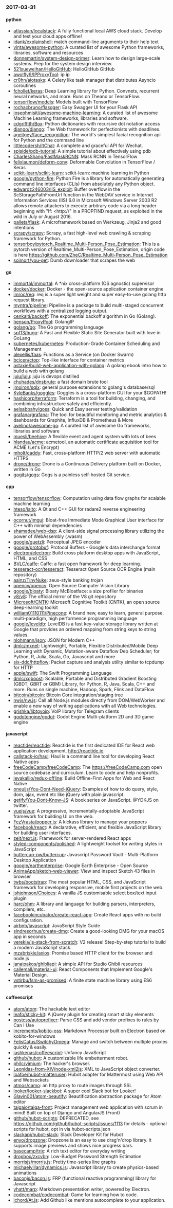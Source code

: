 ### 2017-03-31

#### python
* [atlassian/localstack](https://github.com/atlassian/localstack): A fully functional local AWS cloud stack. Develop and test your cloud apps offline!
* [idank/explainshell](https://github.com/idank/explainshell): match command-line arguments to their help text
* [vinta/awesome-python](https://github.com/vinta/awesome-python): A curated list of awesome Python frameworks, libraries, software and resources
* [donnemartin/system-design-primer](https://github.com/donnemartin/system-design-primer): Learn how to design large-scale systems. Prep for the system design interview.
* [521xueweihan/HelloGitHub](https://github.com/521xueweihan/HelloGitHub): HelloGitHub   GitHub 
* [awolfly9/IPProxyTool](https://github.com/awolfly9/IPProxyTool):  ip ip 
* [cr0hn/aiotasks](https://github.com/cr0hn/aiotasks): A Celery like task manager that distributes Asyncio coroutines
* [fchollet/keras](https://github.com/fchollet/keras): Deep Learning library for Python. Convnets, recurrent neural networks, and more. Runs on Theano or TensorFlow.
* [tensorflow/models](https://github.com/tensorflow/models): Models built with TensorFlow
* [rochacbruno/flasgger](https://github.com/rochacbruno/flasgger): Easy Swagger UI for your Flask API
* [josephmisiti/awesome-machine-learning](https://github.com/josephmisiti/awesome-machine-learning): A curated list of awesome Machine Learning frameworks, libraries and software.
* [cdgriffith/Box](https://github.com/cdgriffith/Box): Python dictionaries with recursive dot notation access
* [django/django](https://github.com/django/django): The Web framework for perfectionists with deadlines.
* [ageitgey/face_recognition](https://github.com/ageitgey/face_recognition): The world's simplest facial recognition api for Python and the command line
* [littlecodersh/ItChat](https://github.com/littlecodersh/ItChat): A complete and graceful API for Wechat. 
* [spiside/pdb-tutorial](https://github.com/spiside/pdb-tutorial): A simple tutorial about effectively using pdb
* [CharlesShang/FastMaskRCNN](https://github.com/CharlesShang/FastMaskRCNN): Mask RCNN in TensorFlow
* [felixlaumon/deform-conv](https://github.com/felixlaumon/deform-conv): Deformable Convolution in TensorFlow / Keras
* [scikit-learn/scikit-learn](https://github.com/scikit-learn/scikit-learn): scikit-learn: machine learning in Python
* [google/python-fire](https://github.com/google/python-fire): Python Fire is a library for automatically generating command line interfaces (CLIs) from absolutely any Python object.
* [edwardz246003/IIS_exploit](https://github.com/edwardz246003/IIS_exploit): Buffer overflow in the ScStoragePathFromUrl function in the WebDAV service in Internet Information Services (IIS) 6.0 in Microsoft Windows Server 2003 R2 allows remote attackers to execute arbitrary code via a long header beginning with "If: <http://" in a PROPFIND request, as exploited in the wild in July or August 2016.
* [pallets/flask](https://github.com/pallets/flask): A microframework based on Werkzeug, Jinja2 and good intentions
* [scrapy/scrapy](https://github.com/scrapy/scrapy): Scrapy, a fast high-level web crawling & scraping framework for Python.
* [tensorboy/pytorch_Realtime_Multi-Person_Pose_Estimation](https://github.com/tensorboy/pytorch_Realtime_Multi-Person_Pose_Estimation): This is a pytorch version of Realtime_Multi-Person_Pose_Estimation, origin code is here https://github.com/ZheC/Realtime_Multi-Person_Pose_Estimation
* [soimort/you-get](https://github.com/soimort/you-get):  Dumb downloader that scrapes the web

#### go
* [immortal/immortal](https://github.com/immortal/immortal):  A *nix cross-platform (OS agnostic) supervisor
* [docker/docker](https://github.com/docker/docker): Docker - the open-source application container engine
* [imroc/req](https://github.com/imroc/req): req is a super light weight and super easy-to-use golang http request library.
* [myntra/pipeline](https://github.com/myntra/pipeline): Pipeline is a package to build multi-staged concurrent workflows with a centralized logging output.
* [cenkalti/backoff](https://github.com/cenkalti/backoff): The exponential backoff algorithm in Go (Golang).
* [henson/ProxyPool](https://github.com/henson/ProxyPool): GolangIP
* [golang/go](https://github.com/golang/go): The Go programming language
* [spf13/hugo](https://github.com/spf13/hugo): A Fast and Flexible Static Site Generator built with love in GoLang
* [kubernetes/kubernetes](https://github.com/kubernetes/kubernetes): Production-Grade Container Scheduling and Management
* [alexellis/faas](https://github.com/alexellis/faas): Functions as a Service (on Docker Swarm)
* [bcicen/ctop](https://github.com/bcicen/ctop): Top-like interface for container metrics
* [astaxie/build-web-application-with-golang](https://github.com/astaxie/build-web-application-with-golang): A golang ebook intro how to build a web with golang
* [juju/juju](https://github.com/juju/juju): juju is devops distilled
* [chuhades/dnsbrute](https://github.com/chuhades/dnsbrute): a fast domain brute tool
* [jmoiron/sqlx](https://github.com/jmoiron/sqlx): general purpose extensions to golang's database/sql
* [KyleBanks/goggles](https://github.com/KyleBanks/goggles):  Goggles is a cross-platform GUI for your $GOPATH!
* [hashicorp/terraform](https://github.com/hashicorp/terraform): Terraform is a tool for building, changing, and combining infrastructure safely and efficiently.
* [aelsabbahy/goss](https://github.com/aelsabbahy/goss): Quick and Easy server testing/validation
* [grafana/grafana](https://github.com/grafana/grafana): The tool for beautiful monitoring and metric analytics & dashboards for Graphite, InfluxDB & Prometheus & More
* [avelino/awesome-go](https://github.com/avelino/awesome-go): A curated list of awesome Go frameworks, libraries and software
* [muesli/beehive](https://github.com/muesli/beehive): A flexible event and agent system with lots of bees 
* [hlandau/acme](https://github.com/hlandau/acme):  acmetool, an automatic certificate acquisition tool for ACME (Let's Encrypt)
* [mholt/caddy](https://github.com/mholt/caddy): Fast, cross-platform HTTP/2 web server with automatic HTTPS
* [drone/drone](https://github.com/drone/drone): Drone is a Continuous Delivery platform built on Docker, written in Go
* [gogits/gogs](https://github.com/gogits/gogs): Gogs is a painless self-hosted Git service.

#### cpp
* [tensorflow/tensorflow](https://github.com/tensorflow/tensorflow): Computation using data flow graphs for scalable machine learning
* [hteso/iaito](https://github.com/hteso/iaito): A Qt and C++ GUI for radare2 reverse engineering framework
* [ocornut/imgui](https://github.com/ocornut/imgui): Bloat-free Immediate Mode Graphical User interface for C++ with minimal dependencies
* [shamadee/web-dsp](https://github.com/shamadee/web-dsp): A client-side signal processing library utilizing the power of WebAssembly (.wasm)
* [google/guetzli](https://github.com/google/guetzli): Perceptual JPEG encoder
* [google/protobuf](https://github.com/google/protobuf): Protocol Buffers - Google's data interchange format
* [electron/electron](https://github.com/electron/electron): Build cross platform desktop apps with JavaScript, HTML, and CSS
* [BVLC/caffe](https://github.com/BVLC/caffe): Caffe: a fast open framework for deep learning.
* [tesseract-ocr/tesseract](https://github.com/tesseract-ocr/tesseract): Tesseract Open Source OCR Engine (main repository)
* [aainz/TinyNuke](https://github.com/aainz/TinyNuke): zeus-style banking trojan
* [opencv/opencv](https://github.com/opencv/opencv): Open Source Computer Vision Library
* [google/bloaty](https://github.com/google/bloaty): Bloaty McBloatface: a size profiler for binaries
* [v8/v8](https://github.com/v8/v8): The official mirror of the V8 git repository
* [Microsoft/CNTK](https://github.com/Microsoft/CNTK): Microsoft Cognitive Toolkit (CNTK), an open source deep-learning toolkit
* [william01110111/Pinecone](https://github.com/william01110111/Pinecone): A brand new, easy to learn, general purpose, multi-paradigm, high performence programming language
* [google/leveldb](https://github.com/google/leveldb): LevelDB is a fast key-value storage library written at Google that provides an ordered mapping from string keys to string values.
* [nlohmann/json](https://github.com/nlohmann/json): JSON for Modern C++
* [dmlc/mxnet](https://github.com/dmlc/mxnet): Lightweight, Portable, Flexible Distributed/Mobile Deep Learning with Dynamic, Mutation-aware Dataflow Dep Scheduler; for Python, R, Julia, Scala, Go, Javascript and more
* [six-ddc/httpflow](https://github.com/six-ddc/httpflow): Packet capture and analysis utility similar to tcpdump for HTTP
* [apple/swift](https://github.com/apple/swift): The Swift Programming Language
* [dmlc/xgboost](https://github.com/dmlc/xgboost): Scalable, Portable and Distributed Gradient Boosting (GBDT, GBRT or GBM) Library, for Python, R, Java, Scala, C++ and more. Runs on single machine, Hadoop, Spark, Flink and DataFlow
* [bitcoin/bitcoin](https://github.com/bitcoin/bitcoin): Bitcoin Core integration/staging tree
* [nwjs/nw.js](https://github.com/nwjs/nw.js): Call all Node.js modules directly from DOM/WebWorker and enable a new way of writing applications with all Web technologies.
* [grishka/libtgvoip](https://github.com/grishka/libtgvoip): VoIP library for Telegram clients
* [godotengine/godot](https://github.com/godotengine/godot): Godot Engine  Multi-platform 2D and 3D game engine

#### javascript
* [reactide/reactide](https://github.com/reactide/reactide): Reactide is the first dedicated IDE for React web application development. http://reactide.io
* [callstack-io/haul](https://github.com/callstack-io/haul): Haul is a command line tool for developing React Native apps
* [freeCodeCamp/freeCodeCamp](https://github.com/freeCodeCamp/freeCodeCamp): The https://freeCodeCamp.com open source codebase and curriculum. Learn to code and help nonprofits.
* [jevakallio/redux-offline](https://github.com/jevakallio/redux-offline): Build Offline-First Apps for Web and React Native
* [oneuijs/You-Dont-Need-jQuery](https://github.com/oneuijs/You-Dont-Need-jQuery): Examples of how to do query, style, dom, ajax, event etc like jQuery with plain javascript.
* [getify/You-Dont-Know-JS](https://github.com/getify/You-Dont-Know-JS): A book series on JavaScript. @YDKJS on twitter.
* [vuejs/vue](https://github.com/vuejs/vue): A progressive, incrementally-adoptable JavaScript framework for building UI on the web.
* [FezVrasta/popper.js](https://github.com/FezVrasta/popper.js): A kickass library to manage your poppers
* [facebook/react](https://github.com/facebook/react): A declarative, efficient, and flexible JavaScript library for building user interfaces.
* [zeit/next.js](https://github.com/zeit/next.js): Framework for server-rendered React apps
* [styled-components/polished](https://github.com/styled-components/polished): A lightweight toolset for writing styles in JavaScript 
* [buttercup-pw/buttercup](https://github.com/buttercup-pw/buttercup):  Javascript Password Vault - Multi-Platform Desktop Application
* [google/earthenterprise](https://github.com/google/earthenterprise): Google Earth Enterprise - Open Source
* [AnimaApp/sketch-web-viewer](https://github.com/AnimaApp/sketch-web-viewer): View and inspect Sketch 43 files in browser
* [twbs/bootstrap](https://github.com/twbs/bootstrap): The most popular HTML, CSS, and JavaScript framework for developing responsive, mobile first projects on the web.
* [jshjohnson/Choices](https://github.com/jshjohnson/Choices): A vanilla JS customisable select box/text input plugin 
* [harc/ohm](https://github.com/harc/ohm): A library and language for building parsers, interpreters, compilers, etc.
* [facebookincubator/create-react-app](https://github.com/facebookincubator/create-react-app): Create React apps with no build configuration.
* [airbnb/javascript](https://github.com/airbnb/javascript): JavaScript Style Guide
* [sindresorhus/create-dmg](https://github.com/sindresorhus/create-dmg): Create a good-looking DMG for your macOS app in seconds
* [verekia/js-stack-from-scratch](https://github.com/verekia/js-stack-from-scratch):  V2 release!   Step-by-step tutorial to build a modern JavaScript stack.
* [mzabriskie/axios](https://github.com/mzabriskie/axios): Promise based HTTP client for the browser and node.js
* [janaipakos/ghibliapi](https://github.com/janaipakos/ghibliapi): A simple API for Studio Ghibli resources
* [callemall/material-ui](https://github.com/callemall/material-ui): React Components that Implement Google's Material Design.
* [vstirbu/fsm-as-promised](https://github.com/vstirbu/fsm-as-promised): A finite state machine library using ES6 promises

#### coffeescript
* [atom/atom](https://github.com/atom/atom): The hackable text editor
* [leafo/sticky-kit](https://github.com/leafo/sticky-kit): A jQuery plugin for creating smart sticky elements
* [postcss/autoprefixer](https://github.com/postcss/autoprefixer): Parse CSS and add vendor prefixes to rules by Can I Use
* [increments/kobito-oss](https://github.com/increments/kobito-oss): Markdown Processor built on Electron based on kobito-for-windows
* [FelisCatus/SwitchyOmega](https://github.com/FelisCatus/SwitchyOmega): Manage and switch between multiple proxies quickly & easily.
* [jashkenas/coffeescript](https://github.com/jashkenas/coffeescript): Unfancy JavaScript
* [github/hubot](https://github.com/github/hubot): A customizable life embetterment robot.
* [philc/vimium](https://github.com/philc/vimium): The hacker's browser.
* [Leonidas-from-XIV/node-xml2js](https://github.com/Leonidas-from-XIV/node-xml2js): XML to JavaScript object converter.
* [loafoe/hubot-matteruser](https://github.com/loafoe/hubot-matteruser): Hubot adapter for Mattermost using Web API and Websockets
* [atmos/camo](https://github.com/atmos/camo):  an http proxy to route images through SSL
* [looker/looker-slackbot](https://github.com/looker/looker-slackbot): A super cool Slack bot for Looker!
* [Glavin001/atom-beautify](https://github.com/Glavin001/atom-beautify):  Beautification abstraction package for Atom editor
* [taigaio/taiga-front](https://github.com/taigaio/taiga-front): Project management web application with scrum in mind! Built on top of Django and AngularJS (Front)
* [github/hubot-scripts](https://github.com/github/hubot-scripts): DEPRECATED, see https://github.com/github/hubot-scripts/issues/1113 for details - optional scripts for hubot, opt in via hubot-scripts.json
* [slackapi/hubot-slack](https://github.com/slackapi/hubot-slack): Slack Developer Kit for Hubot
* [enyo/dropzone](https://github.com/enyo/dropzone): Dropzone is an easy to use drag'n'drop library. It supports image previews and shows nice progress bars.
* [basecamp/trix](https://github.com/basecamp/trix): A rich text editor for everyday writing
* [dropbox/zxcvbn](https://github.com/dropbox/zxcvbn): Low-Budget Password Strength Estimation
* [morrisjs/morris.js](https://github.com/morrisjs/morris.js): Pretty time-series line graphs
* [michaelvillar/dynamics.js](https://github.com/michaelvillar/dynamics.js): Javascript library to create physics-based animations
* [baconjs/bacon.js](https://github.com/baconjs/bacon.js): FRP (functional reactive programming) library for Javascript
* [yhatt/marp](https://github.com/yhatt/marp): Markdown presentation writer, powered by Electron.
* [codecombat/codecombat](https://github.com/codecombat/codecombat): Game for learning how to code.
* [ichord/At.js](https://github.com/ichord/At.js): Add Github like mentions autocomplete to your application.
